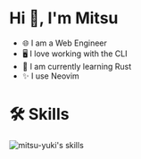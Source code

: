 # Hi 👋, I'm Mitsu

- 🌐 I am a Web Engineer
- 🖥️ I love working with the CLI
- 🦀 I am currently learning Rust
- ✨ I use Neovim

# 🛠️ Skills
![mitsu-yuki's skills](https://skillicons.dev/icons?i=bash,c,docker,git,github,gitlab,go,latex,linux,lua,neovim,perl,py,tailwind,ts,ubuntu,vite,vue&perline=8)
